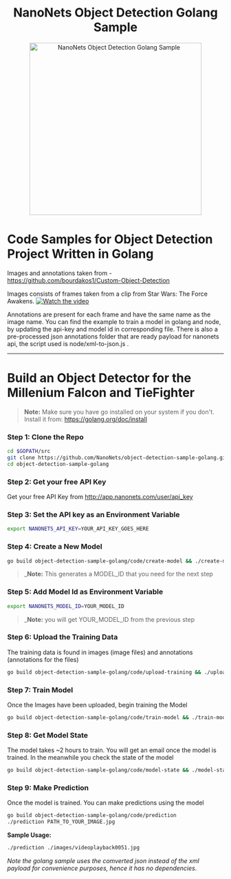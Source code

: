 <h1 align="center">NanoNets Object Detection Golang Sample</h1>

<div align="center">
  <a href="https://nanonets.com/objectdetection/">
    <img src="https://nanonets.com/logo.png" alt="NanoNets Object Detection Golang Sample" width="400"/>
    </a>
  <br>
</div>


# Code Samples for Object Detection Project Written in Golang

Images and annotations taken from - https://github.com/bourdakos1/Custom-Object-Detection

Images consists of frames taken from a clip from Star Wars: The Force Awakens.
[![Watch the video](https://github.com/bourdakos1/Custom-Object-Detection/raw/master/screenshots/starwars_small.gif)](https://www.youtube.com/watch?v=xW2hpkoaIiM)

Annotations are present for each frame and have the same name as the image name. You can find the example to train a model in golang and node, by updating the api-key and model id in corresponding file. There is also a pre-processed json annotations folder that are ready payload for nanonets api, the script used is node/xml-to-json.js .

** **

# Build an Object Detector for the Millenium Falcon and TieFighter

>**Note:** Make sure you have go installed on your system if you don't. Install it from: https://golang.org/doc/install
 
### Step 1: Clone the Repo
```bash
cd $GOPATH/src
git clone https://github.com/NanoNets/object-detection-sample-golang.git
cd object-detection-sample-golang
```

### Step 2: Get your free API Key
Get your free API Key from http://app.nanonets.com/user/api_key

### Step 3: Set the API key as an Environment Variable
```bash
export NANONETS_API_KEY=YOUR_API_KEY_GOES_HERE
```

### Step 4: Create a New Model
```bash
go build object-detection-sample-golang/code/create-model && ./create-model
```
 >_**Note:** This generates a MODEL_ID that you need for the next step

### Step 5: Add Model Id as Environment Variable
```bash
export NANONETS_MODEL_ID=YOUR_MODEL_ID
```
 >_**Note:** you will get YOUR_MODEL_ID from the previous step

### Step 6: Upload the Training Data
The training data is found in images (image files) and annotations (annotations for the files)
```bash
go build object-detection-sample-golang/code/upload-training && ./upload-training
```

### Step 7: Train Model
Once the Images have been uploaded, begin training the Model
```bash
go build object-detection-sample-golang/code/train-model && ./train-model
```

### Step 8: Get Model State
The model takes ~2 hours to train. You will get an email once the model is trained. In the meanwhile you check the state of the model
```bash
go build object-detection-sample-golang/code/model-state && ./model-state
```

### Step 9: Make Prediction
Once the model is trained. You can make predictions using the model
```bash
go build object-detection-sample-golang/code/prediction
./prediction PATH_TO_YOUR_IMAGE.jpg
```

**Sample Usage:**
```bash
./prediction ./images/videoplayback0051.jpg
```


*Note the golang sample uses the comverted json instead of the xml payload for convenience purposes, hence it has no dependencies.*
